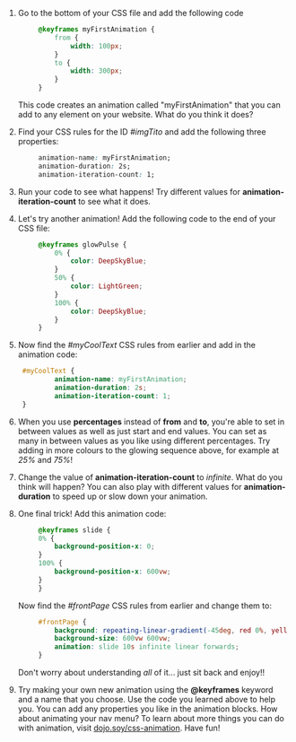 1. Go to the bottom of your CSS file and add the following code
   ```css
        @keyframes myFirstAnimation {
            from {
                width: 100px;
            }
            to {
                width: 300px;
            }
        }
   ```
   This code creates an animation called "myFirstAnimation" that you can add to any element on your website. What do you think it does?

2. Find your CSS rules for the ID _#imgTito_ and add the following three properties:
   ```css
        animation-name: myFirstAnimation;
        animation-duration: 2s;
        animation-iteration-count: 1;
   ```

3. Run your code to see what happens! Try different values for **animation-iteration-count** to see what it does.

5. Let's try another animation! Add the following code to the end of your CSS file:
   ```css
        @keyframes glowPulse {
            0% {
                color: DeepSkyBlue;
            }
            50% {
                color: LightGreen;
            }
            100% {
                color: DeepSkyBlue;
            }
        }
   ```
   
6. Now find the _#myCoolText_ CSS rules from earlier and add in the animation code:
   ```css
    #myCoolText {
            animation-name: myFirstAnimation;
            animation-duration: 2s;
            animation-iteration-count: 1;
    }
   ```

7. When you use **percentages** instead of **from** and **to**, you're able to set in between values as well as just start and end values. You can set as many in between values as you like using different percentages. Try adding in more colours to the glowing sequence above, for example at _25%_ and _75%_!

8. Change the value of **animation-iteration-count** to _infinite_. What do you think will happen? You can also play with different values for **animation-duration** to speed up or slow down your animation.

9. One final trick! Add this animation code:
   ```css
        @keyframes slide {
        0% {
            background-position-x: 0;
        }
        100% {
            background-position-x: 600vw;
        }
        }
   ```
   Now find the _#frontPage_ CSS rules from earlier and change them to:
   ```css
        #frontPage {
            background: repeating-linear-gradient(-45deg, red 0%, yellow 7.14%, lime 14.28%, cyan 21.42%, cyan 28.56%, blue 35.7%, magenta 42.84%, red 50%);
            background-size: 600vw 600vw;
            animation: slide 10s infinite linear forwards;
        }
   ```
   Don't worry about understanding _all_ of it... just sit back and enjoy!!
  
10. Try making your own new animation using the **@keyframes** keyword and a name that you choose. Use the code you learned above to help you. You can add any properties you like in the animation blocks. How about animating your nav menu? To learn about more things you can do with animation, visit [dojo.soy/css-animation](https://www.w3schools.com/css/css3_animations.asp). Have fun!

